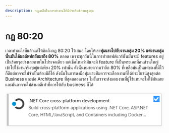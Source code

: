 ```yaml
---
description: กฎเหล็กในการทำงานให้มีประสิทธิภาพสูงสุด
---
```


# กฎ 80:20

เวลาทำอะไรก็แล้วแต่ให้คิดถึงกฎ 80:20 ไว้เสมอ โดยให้เรา**ทุ่มแรงไปกับงานกลุ่ม 20% แต่งานกลุ่มนั้นมันได้ผลลัพท์กลับมาถึง 80%** ตลอด เพราะทุกวันนี้ในการทำซอฟต์แวร์นั้นมันจะมี features อยู่เป็นร้อยๆอย่างเลยภายในโปรเจคเดียว แต่เชื่อไหมว่ามันจะมี feature ที่เป็นพระเอกที่คนส่วนใหญ่เข้าไปใช้งานจริงๆอยู่แค่เพียง 20% เท่านั้น ดังนั้นหมายความว่าอีก 80% ที่เหลือมันเป็นแค่ของที่มีไว้ก็ดีแต่อาจจะไม่จำเป็นต้องมีก็ได้ ดังนั้นในการลงมือทุ่มแรงทีมควรจะเลือกงานที่ได้ประโยชน์สูงสุดต่อ Business และต่อ Architecture ที่สุดตลอดเวลา ไม่งั้นเราจะส่งมอบงานที่ผู้ใช้แทบจะไม่ใช้กันเลยและมันอาจจะไม่ส่งผลดีเท่าที่ควรให้กับ business ก็ได้

![](.gitbook/assets/image%20%28184%29.png)

